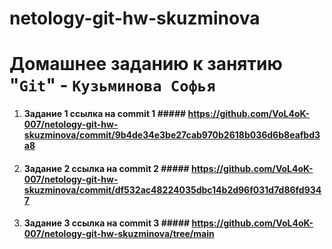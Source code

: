 # netology-git-hw-skuzminova

# Домашнее заданию к занятию "`Git`" - `Кузьминова Софья`

1. #### Задание 1 ссылка на commit 1 ##### https://github.com/VoL4oK-007/netology-git-hw-skuzminova/commit/9b4de34e3be27cab970b2618b036d6b8eafbd3a8
2. #### Задание 2 ссылка на commit 2 ##### https://github.com/VoL4oK-007/netology-git-hw-skuzminova/commit/df532ac48224035dbc14b2d96f031d7d86fd9347
3. #### Задание 3 ссылка на commit 3 ##### https://github.com/VoL4oK-007/netology-git-hw-skuzminova/tree/main
